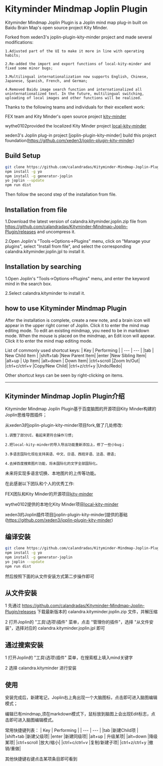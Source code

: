 # Kityminder Mindmap Joplin Plugin

Kityminder Mindmap Joplin Plugin is a Joplin mind map plug-in built on Baidu Brain Map's open source project Kity Minder.

Forked from xeden3's joplin-plugin-kity-minder project and made several modifications:

    1.Adjusted part of the UI to make it more in line with operating habits;

    2.Re-added the import and export functions of local-kity-minder and fixed some minor bugs;

    3.Multilingual internationalization now supports English, Chinese, Japanese, Spanish, French, and German;
    
    4.Removed Baidu image search function and internationalized all uninternationalized text. In the future, multilingual switching, uploading of local images and other functions will be realized.

Thanks to the following teams and individuals for their excellent work:

FEX team and Kity Minder's open source project [kity-minder](https://github.com/fex-team/kityminder-editor.git)

wythe0102provided the localized Kity Minder project [local-kity-minder](https://github.com/wythe0102/local-kity-minder)

xeden3's Joplin plug-in project [joplin-plugin-kity-minder] build this project foundation(https://github.com/xeden3/joplin-plugin-kity-minder)

## Build Setup

```bash
git clone https://github.com/calandradas/Kityminder-Mindmap-Joplin-Plugin.git
npm install -g yo
npm install -g generator-joplin
yo joplin --update
npm run dist
```

Then follow the second step of the installation from file.

## Installation from file

1.Download the latest version of calandra.kityminder.joplin.zip file from https://github.com/calandradas/Kityminder-Mindmap-Joplin-Plugin/releases and uncompress it.

2.Open Joplin's "Tools->Options->Plugins" menu, click on "Manage your plugins", select "Install from file", and select the corresponding calandra.kityminder.joplin.jpl to install it.

## Installation by searching

1.Open Joplin's "Tools->Options->Plugins" menu, and enter the keyword mind in the search box.

2.Select calandra.kityminder to install it.

## how to use Kityminder Mindmap Plugin

After the installation is complete, create a new note, and a brain icon will appear in the upper right corner of Joplin. Click it to enter the mind map editing mode. To edit an existing mindmap, you need to be in markdown mode. When the mouse is placed on the mindmap, an Edit icon will appear. Click it to enter the mind map editing mode.

List of commonly used shortcut keys:
|   Key  |  Performing   |
| --- | --- |
|tab  | New Child Item  |
|shift+tab |New Parent Item|
|enter |New Sibling Item|
|alt+up  | Up Item|
|alt+down  | Down Item|
|ctrl+scroll |Zoom In/Out|
|ctrl+c/ctrl+v |Copy/New Child|
|ctrl+z/ctrl+y |Undo/Redo|

Other shortcut keys can be seen by right-clicking on items.

----

## Kityminder Mindmap Joplin Plugin介绍

Kityminder Mindmap Joplin Plugin基于百度脑图的开源项目Kity Minder构建的Joplin思维导图插件；

从xeden3的joplin-plugin-kity-minder项目fork,做了几处修改:

    1.调整了部分UI，看起来更符合操作习惯;

    2.把local-kity-minder的导入导出功能重新添加上，修了一些小bug；

    3.多语言国际化现在支持英语、中文、日语、西班牙语、法语、德语;

    4.去掉百度搜索图片功能，将未国际化的文字全部国际化。

未来将实现多语言切换、本地图片的上传等功能。

在此感谢以下团队和个人的优秀工作:

FEX团队和Kity Minder的开源项目[kity-minder](https://github.com/fex-team/kityminder-editor.git)

wythe0102提供的本地化Kity Minder项目[local-kity-minder](https://github.com/wythe0102/local-kity-minder)

xeden3的Joplin插件项目[joplin-plugin-kity-minder]提供的基础(https://github.com/xeden3/joplin-plugin-kity-minder)


## 编译安装

```bash
git clone https://github.com/calandradas/Kityminder-Mindmap-Joplin-Plugin.git
npm install -g yo
npm install -g generator-joplin
yo joplin --update
npm run dist
```

然后按照下面的从文件安装方式第二步操作即可

## 从文件安装

1 先通过 https://github.com/calandradas/Kityminder-Mindmap-Joplin-Plugin/releases 下载最新版本的 calandra.kityminder.joplin.zip 文件，并解压缩

2 打开Joplin的 "工具\选项\插件" 菜单，点击 "管理你的插件"，选择 "从文件安装"，选择对应的 calandra.kityminder.joplin.jpl 即可

## 通过搜索安装

1 打开Joplin的 "工具\选项\插件" 菜单，在搜索框上填入mind关键字

2 选择 calandra.kityminder 进行安装

## 使用

安装完成后，新建笔记，Joplin右上角出现一个大脑图标，点击即可进入脑图编辑模式；

编辑已有mindmap,须在markdown模式下，鼠标放到脑图上会出现Edit标志，点击即可进入脑图编辑模式。

常用快捷键列表：
|   Key  |  Performing   |
| --- | --- |
|tab  |新建Child项  |
|shift+tab |新建父级项|
|enter |新建同级项|
|alt+up  | 升级某项|
|alt+down  |降级某项|
|ctrl+scroll |放大/缩小|
|ctrl+c/ctrl+v |复制/新建子项|
|ctrl+z/ctrl+y |撤销/重做|

其他快捷键右键点击某项条目即可看到
